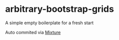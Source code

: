 # arbitrary-bootstrap-grids

A simple empty boilerplate for a fresh start

Auto commited via [Mixture](http://mixture.io)